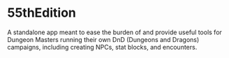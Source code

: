 # 55thEdition
A standalone app meant to ease the burden of and provide useful tools for Dungeon Masters running their own DnD (Dungeons and Dragons) campaigns, including creating NPCs, stat blocks, and encounters.
